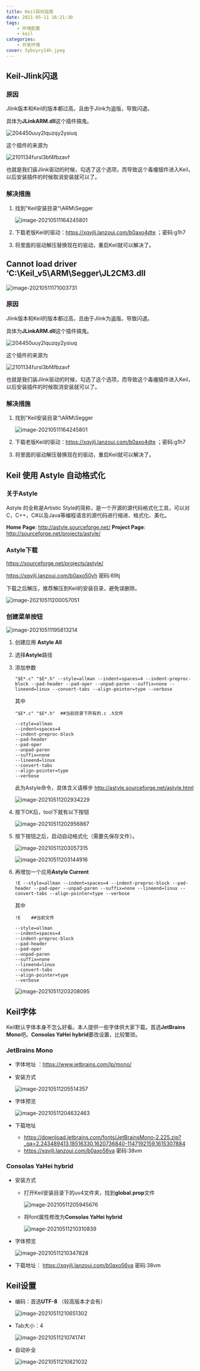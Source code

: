```yaml
---
title: Keil踩坑指南
date: 2021-05-11 16:21:30
tags:
	- 环境配置
	- keil
categories:
    - 开发环境
cover: 5ybsyry14h.jpeg
---
```


## Keil-Jlink闪退

### 原因

Jlink版本和Keil的版本都过高，且由于Jlink为盗版，导致闪退。

具体为**JLinkARM.dll**这个插件搞鬼。

![204450uuy2lquzqy2ysiuq](Keil踩坑指南/204450uuy2lquzqy2ysiuq.png)

这个插件的来源为

![2101134fursl3bf4fbzavf](Keil踩坑指南/2101134fursl3bf4fbzavf.png)

也就是我们装Jlink驱动的时候，勾选了这个选项，而导致这个毒瘤插件进入Keil，以后安装插件的时候取消安装就可以了。

### 解决措施

1. 找到”Keil安装目录“\ARM\Segger

   ![image-20210511164245801](Keil踩坑指南/image-20210511164245801.png)

2. 下载老版Keil的驱动：https://xqyjlj.lanzoui.com/b0axo4dte ；密码:g1h7

3. 将里面的驱动解压替换现在的驱动，重启Keil就可以解决了。

##  Cannot load driver ‘C:\Keil_v5\ARM\Segger\JL2CM3.dll

![image-20210511171003731](Keil踩坑指南/image-20210511171003731.png)

### 原因

Jlink版本和Keil的版本都过高，且由于Jlink为盗版，导致闪退。

具体为**JLinkARM.dll**这个插件搞鬼。

![204450uuy2lquzqy2ysiuq](Keil踩坑指南/204450uuy2lquzqy2ysiuq.png)

这个插件的来源为

![2101134fursl3bf4fbzavf](Keil踩坑指南/2101134fursl3bf4fbzavf.png)

也就是我们装Jlink驱动的时候，勾选了这个选项，而导致这个毒瘤插件进入Keil，以后安装插件的时候取消安装就可以了。

### 解决措施

1. 找到”Keil安装目录“\ARM\Segger

   ![image-20210511164245801](Keil踩坑指南/image-20210511164245801.png)

2. 下载老版Keil的驱动：https://xqyjlj.lanzoui.com/b0axo4dte ；密码:g1h7

3. 将里面的驱动解压替换现在的驱动，重启Keil就可以解决了。

## Keil 使用 Astyle 自动格式化

### 关于Astyle

Astyle 的全称是Artistic Style的简称，是一个开源的源代码格式化工具，可以对C，C++，C#以及Java等编程语言的源代码进行缩进、格式化、美化。

**Home Page**: http://astyle.sourceforge.net/
**Project Page**: http://sourceforge.net/projects/astyle/

### Astyle下载

https://sourceforge.net/projects/astyle/

https://xqyjlj.lanzoui.com/b0axo50yh 密码:69tj

下载之后解压，推荐解压到Keil的安装目录，避免误删除。

![image-20210511200057051](Keil踩坑指南/image-20210511200057051.png)

### 创建菜单按钮

![image-20210511195813214](Keil踩坑指南/image-20210511195813214.png)

1. 创建应用 **Astyle All**

2. 选择**Astyle**路径

3. 添加参数

   ```shell
   "$E*.c" "$E*.h" --style=allman --indent=spaces=4 --indent-preproc-block --pad-header --pad-oper --unpad-paren --suffix=none --lineend=linux --convert-tabs --align-pointer=type --verbose
   ```

   其中

   ```shell
   "$E*.c" "$E*.h" 	##当前目录下所有的.c .h文件
   ```

   ```shell
   --style=allman
   --indent=spaces=4
   --indent-preproc-block
   --pad-header
   --pad-oper
   --unpad-paren
   --suffix=none
   --lineend=linux
   --convert-tabs
   --align-pointer=type
   --verbose
   ```

   此为Astyle命令，具体含义请移步 http://astyle.sourceforge.net/astyle.html

   ![image-20210511202934229](Keil踩坑指南/image-20210511202934229.png)

4. 按下OK后，tool下就有以下按钮

   ![image-20210511202956867](Keil踩坑指南/image-20210511202956867.png)

5. 按下按钮之后，启动自动格式化（需要先保存文件）。

   ![image-20210511203057315](Keil踩坑指南/image-20210511203057315.png)

   ![image-20210511203144916](Keil踩坑指南/image-20210511203144916.png)

6. 再增加一个应用**Astyle Current**

   ```shell
   !E --style=allman --indent=spaces=4 --indent-preproc-block --pad-header --pad-oper --unpad-paren --suffix=none --lineend=linux --convert-tabs --align-pointer=type --verbose
   ```

   其中

   ```shell
   !E    ##当前文件
   ```

   ```shell
   --style=allman
   --indent=spaces=4
   --indent-preproc-block
   --pad-header
   --pad-oper
   --unpad-paren
   --suffix=none
   --lineend=linux
   --convert-tabs
   --align-pointer=type
   --verbose
   ```

   ![image-20210511203208095](Keil踩坑指南/image-20210511203208095.png)

## Keil字体

   Keil默认字体本身不怎么好看。本人提供一些字体供大家下载。首选**JetBrains Mono**吧。**Consolas YaHei hybrid**要改设置，比较繁琐。

### JetBrains Mono

- 字体地址 ：https://www.jetbrains.com/lp/mono/

- 安装方式

  ![image-20210511205514357](Keil踩坑指南/image-20210511205514357.png)

- 字体预览

  ![image-20210511204632463](Keil踩坑指南/image-20210511204632463.png)

- 下载地址

  - https://download.jetbrains.com/fonts/JetBrainsMono-2.225.zip?_ga=2.243489413.18516330.1620736840-1147192159.1615307884
  - https://xqyjlj.lanzoui.com/b0axo56va 密码:38vm

### Consolas YaHei hybrid

- 安装方式

  - 打开Keil安装目录下的uv4文件夹，找到**global.prop**文件

    ![image-20210511205945676](Keil踩坑指南/image-20210511205945676.png)

  - 将font属性修改为**Consolas YaHei hybrid**

    ![image-20210511210310839](Keil踩坑指南/image-20210511210310839.png)

- 字体预览

  ![image-20210511210347828](Keil踩坑指南/image-20210511210347828.png)

- 下载地址： https://xqyjlj.lanzoui.com/b0axo56va 密码:38vm

## Keil设置

- 编码：首选**UTF-8** （较高版本才会有）

  ![image-20210511210651302](Keil踩坑指南/image-20210511210651302.png)

- Tab大小：4

  ![image-20210511210741741](Keil踩坑指南/image-20210511210741741.png)

- 自动补全

  ![image-20210511210821032](Keil踩坑指南/image-20210511210821032.png)
